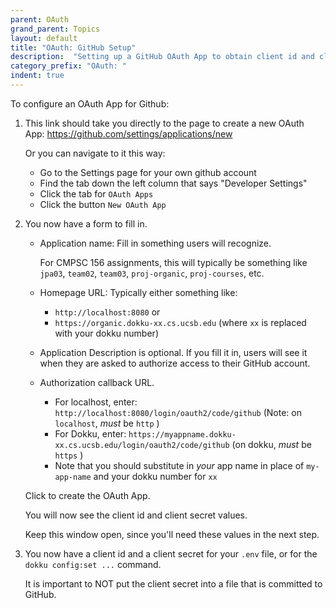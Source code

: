 ```yaml
---
parent: OAuth
grand_parent: Topics
layout: default
title: "OAuth: GitHub Setup"
description:  "Setting up a GitHub OAuth App to obtain client id and client secret"
category_prefix: "OAuth: "
indent: true
---
```


To configure an OAuth App for Github:

1. This link should take you directly to the page to create a new OAuth App: <https://github.com/settings/applications/new>
   
   Or you can navigate to it this way:
      * Go to the Settings page for your own github account
      * Find the tab down the left column that says "Developer Settings"
      * Click the tab for `OAuth Apps`
      * Click the button `New OAuth App`

2.  You now have a form to fill in.

    * Application name: Fill in something users will recognize. 
      
      For CMPSC 156 assignments, this will typically be something like `jpa03`, `team02`, `team03`, `proj-organic`, `proj-courses`, etc.
     
    * Homepage URL: Typically either something like:
       * `http://localhost:8080` or
       * `https://organic.dokku-xx.cs.ucsb.edu` (where `xx` is replaced with your dokku number)
       
    * Application Description is optional.  If you fill it in, users will see it when they are asked to authorize access to their GitHub account.
    
    * Authorization callback URL.  
       * For localhost, enter: `http://localhost:8080/login/oauth2/code/github` (Note: on `localhost`, *must* be `http` )
       * For Dokku, enter: `https://myappname.dokku-xx.cs.ucsb.edu/login/oauth2/code/github` (on dokku, *must* be `https` )
       * Note that you should substitute in *your* app name in place of `my-app-name` and your dokku number for `xx`
    
    Click to create the OAuth App.

    You will now see the client id and client secret values.
   
    Keep this window open, since you'll need these values in the next step.
   
3.  You now have a client id and a client secret for your `.env` file, or for the `dokku config:set ...` command.

    It is important to NOT put the client secret into a file that is committed to GitHub.
    

   
